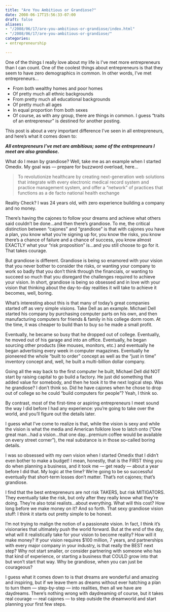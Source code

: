 ```yaml
---
title: "Are You Ambitious or Grandiose?"
date: 2008-06-17T15:56:33-07:00
draft: false
aliases:
- "/2008/06/17/are-you-ambitious-or-grandiose/index.html"
- "/2008/06/17/are-you-ambitious-or-grandiose/"
categories:
- entrepreneurship

---
```


One of the things I really love about my life is I’ve met more entrepreneurs than I can count. One of the coolest things about entrepreneurs is that they seem to have zero demographics in common. In other words, I’ve met entrepreneurs…

- From both wealthy homes and poor homes
- Of pretty much all ethnic backgrounds
- From pretty much all educational backgrounds
- Of pretty much all ages
- In equal proportion from both sexes
- Of course, as with any group, there are things in common. I guess “traits of an entrepreneur” is destined for another posting.

This post is about a very important difference I’ve seen in all entrepreneurs, and here’s what it comes down to:

<!--more-->

_**All entrepreneurs I’ve met are ambitious; some of the entrepreneurs I meet are also grandiose.**_

What do I mean by grandiose? Well, take me as an example when I started Omedix. My goal was — prepare for buzzword overload, here…

> To revolutionize healthcare by creating next-generation web solutions that integrate with every electronic medical record system and practice management system, and offer a “network” of practices that functions as a de facto national health exchange

Reality Check?  I was 24 years old, with zero experience building a company and no money.

There’s having the cajones to follow your dreams and achieve what others said couldn’t be done…and then there’s grandiose. To me, the critical distinction between “cajones” and “grandiose” is that with cajones you have a plan, you know what you’re signing up for, you know the risks, you know there’s a chance of failure and a chance of success, you know almost EXACTLY what your “risk proposition” is…and you still choose to go for it. That takes courage.

But grandiose is different. Grandiose is being so enamored with your vision that you never bother to consider the risks, or wanting your company to work so badly that you don’t think through the financials, or wanting to succeed so much that you disregard the challenges required to achieve your vision. In short, grandiose is being so obsessed and in love with your vision that thinking about the day-to-day realities it will take to achieve it becomes, well, boring.

What’s interesting about this is that many of today’s great companies started off as very simple visions. Take Dell as an example. Michael Dell started his company by purchasing computer parts on his own, and then manufacturing computers for friends & family in his college dorm room. At the time, it was cheaper to build than to buy so he made a small profit.

Eventually, he became so busy that he dropped out of college. Eventually, he moved out of his garage and into an office. Eventually, he began sourcing other products (like mouses, monitors, etc.) and eventually he began advertising every week in computer magazines. Eventually he pioneered the whole “built to order” concept as well as the “just in time” inventory concept and, well, he built a multi-billion dollar company.

Going all the way back to the first computer he built, Michael Dell did NOT start by raising capital to go build a factory. He just did something that added value for somebody, and then he took it to the next logical step. Was he grandiose? I don’t think so. Did he have cajones when he chose to drop out of college so he could “build computers for people”? Yeah, I think so.

By contrast, most of the first-time or aspiring entrepreneurs I meet sound the way I did before I had any experience: you’re going to take over the world, and you’ll figure out the details later.

I guess what I’ve come to realize is that, while the vision is sexy and while the vision is what the media and American folklore love to latch onto (”One great man…had a vision…that one day…premium coffee would be available on every street corner”), the real substance is in those so-called boring details.

I was so obsessed with my own vision when I started Omedix that I didn’t even bother to make a budget! I mean, honestly, that is the FIRST thing you do when planning a business, and it took me — get ready — about a year before I did that. My logic at the time? We’re going to be so successful eventually that short-term losses don’t matter. That’s not cajones; that’s grandiose.

I find that the best entrepreneurs are not risk TAKERS, but risk MITIGATORS. They eventually take the risk, but only after they really know what they’re doing. They’re also total realists…about everything. What will this cost? How long before we make money on it? And so forth. That sexy grandiose vision stuff: I think it starts out pretty simple to be honest.

I’m not trying to malign the notion of a passionate vision. In fact, I think it’s visionaries that ultimately push the world forward. But at the end of the day, what will it realistically take for your vision to become reality? How will it make money? If your vision requires $100 million, 7 years, and partnerships with every major company in your industry, is that really the BEST next step? Why not start smaller, or consider partnering with someone who has that kind of experience, or starting a business that COULD grow into that but won’t start that way. Why be grandiose, when you can just be courageous?

I guess what it comes down to is that dreams are wonderful and amazing and inspiring, but if we leave them as dreams without ever hatching a plan to turn them — step-by-step — into realities, then all we have are daydreams. There’s nothing wrong with daydreaming of course, but it takes real courage — real cajones — to step outside the dreamworld and start planning your first few steps.